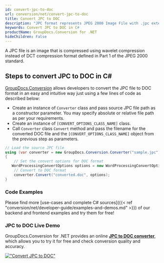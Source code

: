 ```yaml
---
id: convert-jpc-to-doc
url: conversion/net/convert-jpc-to-doc
title: Convert JPC to DOC
description: "JPC format represents JPEG 2000 Image File with .jpc extension. Learn how to convert JPC to DOC file programmatically in C# language using GroupDocs.Conversion for .NET library."
keywords: Convert JPC to DOC in C#
productName: GroupDocs.Conversion for .NET
hideChildren: False
---
```


A JPC file is an image that is compressed using wavelet compression instead of DCT compression format defined in Part 1 of the JPEG 2000 standard.

## Steps to convert JPC to DOC in C#

[GroupDocs.Conversion](https://products.groupdocs.com/conversion/net) allows developers to convert the JPC file to DOC format in an easy and intuitive way just using a few lines of code as described below:

* Create an instance of `Converter` class and pass source JPC file path as a constructor parameter. You may specify absolute or relative file path as per your requirements. 
* Create an instance of `[CONVERT_OPTIONS_CLASS_NAME]` class.
* Call `Converter` class `Convert` method and pass the filename for the converted DOC file and the `[CONVERT_OPTIONS_CLASS_NAME]` object from the previous step as parameters.

```csharp
// Load the source JPC file
using (var converter = new GroupDocs.Conversion.Converter("sample.jpc"))
{
    // Set the convert options for DOC format
   WordProcessingConvertOptions options = new WordProcessingConvertOptions { Format = GroupDocs.Conversion.FileTypes.WordProcessingFileType.Doc };
    // Convert to DOC format
    converter.Convert("converted.doc", options);
}
```

### Code Examples

Please find more [use-cases and complete C# sources]({{< ref "conversion/net/developer-guide/examples-and-demos.md" >}}) of our backend and frontend examples and try them for free!

### JPC to DOC Live Demo

GroupDocs.Conversion for .NET provides an online [**JPC to DOC converter**](https://products.groupdocs.app/conversion/jpc-to-doc), which allows you to try it for free and check conversion quality and accuracy.

[!["Convert JPC to DOC"](conversion/net/images/convert-to-doc/convert-jpc-to-doc.png)](https://products.groupdocs.app/conversion/jpc-to-doc)